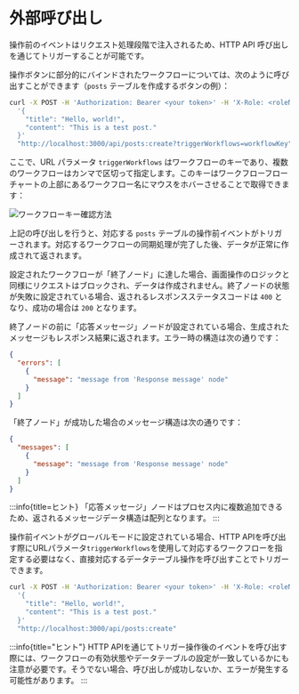 # 外部呼び出し

操作前のイベントはリクエスト処理段階で注入されるため、HTTP API 呼び出しを通じてトリガーすることが可能です。

操作ボタンに部分的にバインドされたワークフローについては、次のように呼び出すことができます（`posts` テーブルを作成するボタンの例）：

```bash
curl -X POST -H 'Authorization: Bearer <your token>' -H 'X-Role: <roleName>' -d \
  '{
    "title": "Hello, world!",
    "content": "This is a test post."
  }'
  "http://localhost:3000/api/posts:create?triggerWorkflows=workflowKey"
```

ここで、URL パラメータ `triggerWorkflows` はワークフローのキーであり、複数のワークフローはカンマで区切って指定します。このキーはワークフローフローチャートの上部にあるワークフロー名にマウスをホバーさせることで取得できます：

![ワークフローキー確認方法](https://static-docs.nocobase.com/20240426135108.png)

上記の呼び出しを行うと、対応する `posts` テーブルの操作前イベントがトリガーされます。対応するワークフローの同期処理が完了した後、データが正常に作成されて返されます。

設定されたワークフローが「終了ノード」に達した場合、画面操作のロジックと同様にリクエストはブロックされ、データは作成されません。終了ノードの状態が失敗に設定されている場合、返されるレスポンスステータスコードは `400` となり、成功の場合は `200` となります。

終了ノードの前に「応答メッセージ」ノードが設定されている場合、生成されたメッセージもレスポンス結果に返されます。エラー時の構造は次の通りです：

```json
{
  "errors": [
    {
      "message": "message from 'Response message' node"
    }
  ]
}
```

「終了ノード」が成功した場合のメッセージ構造は次の通りです：

```json
{
  "messages": [
    {
      "message": "message from 'Response message' node"
    }
  ]
}
```

:::info{title=ヒント}
「応答メッセージ」ノードはプロセス内に複数追加できるため、返されるメッセージデータ構造は配列となります。
:::

操作前イベントがグローバルモードに設定されている場合、HTTP APIを呼び出す際にURLパラメータ`triggerWorkflows`を使用して対応するワークフローを指定する必要はなく、直接対応するデータテーブル操作を呼び出すことでトリガーできます。

```bash
curl -X POST -H 'Authorization: Bearer <your token>' -H 'X-Role: <roleName>' -d \
  '{
    "title": "Hello, world!",
    "content": "This is a test post."
  }'
  "http://localhost:3000/api/posts:create"
```

:::info{title="ヒント"}
HTTP APIを通じてトリガー操作後のイベントを呼び出す際には、ワークフローの有効状態やデータテーブルの設定が一致しているかにも注意が必要です。そうでない場合、呼び出しが成功しないか、エラーが発生する可能性があります。
:::

